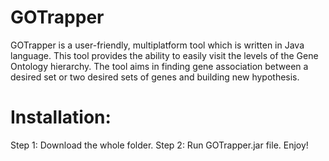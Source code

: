 # GOTrapper
 
GOTrapper is a user-friendly, multiplatform tool which is written in Java language. This tool provides the ability to easily visit the levels of the Gene Ontology hierarchy. The tool aims in finding gene association between a desired set or two desired sets of genes and building new hypothesis. 

# Installation: 
Step 1: Download the whole folder.
Step 2: Run GOTrapper.jar file. 
Enjoy!
